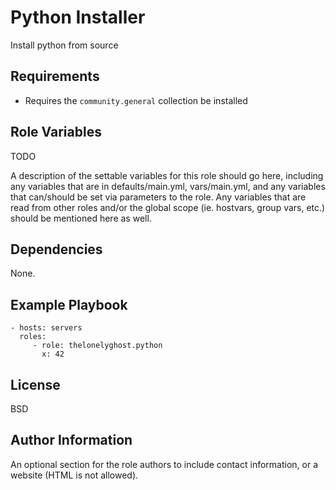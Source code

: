 Python Installer
================

Install python from source

Requirements
------------

- Requires the `community.general` collection be installed

Role Variables
--------------

TODO

A description of the settable variables for this role should go here, including any variables that are in defaults/main.yml, vars/main.yml, and any variables that can/should be set via parameters to the role. Any variables that are read from other roles and/or the global scope (ie. hostvars, group vars, etc.) should be mentioned here as well.

Dependencies
------------

None.

Example Playbook
----------------

    - hosts: servers
      roles:
         - role: thelonelyghost.python
           x: 42

License
-------

BSD

Author Information
------------------

An optional section for the role authors to include contact information, or a website (HTML is not allowed).
